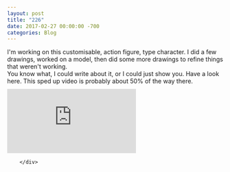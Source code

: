 ```yaml
---
layout: post
title: "226"
date: 2017-02-27 00:00:00 -700
categories: Blog
---
```


<div class="blog-content">
				<div class="paragraph">I'm working on this customisable, action figure, type character. I did a few drawings, worked on a model, then did some more drawings to refine things that weren't working.&nbsp;<br>You know what, I could write about it, or I could just show you. Have a look here. This sped up video is probably about 50% of the way there.&nbsp;</div>  <div class="wsite-youtube" style="margin-bottom:10px;margin-top:10px;"><div class="wsite-youtube-wrapper wsite-youtube-size-auto wsite-youtube-align-center"> <div class="wsite-youtube-container">  <iframe src="https://www.youtube.com/embed/BXh6RW0WJ0Y?wmode=opaque" frameborder="0" allowfullscreen=""></iframe> </div> </div></div>

		</div>
        